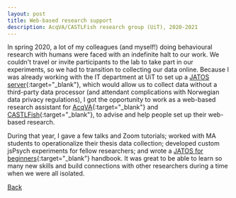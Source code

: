 ```yaml
---
layout: post
title: Web-based research support
description: AcqVA/CASTLFish research group (UiT), 2020-2021
---
```



In spring 2020, a lot of my colleagues (and myself!) doing behavioural research with humans were faced with an indefinite halt to our work. We couldn't travel or invite participants to the lab to take part in our experiments, so we had to transition to collecting our data online. Because I was already working with the IT department at UiT to set up a [JATOS server](wwww.jatos.org){:target="_blank"}, which would allow us to collect data without a third-party data processor (and attendant complications with Norwegian data privacy regulations), I got the opportunity to work as a web-based research assistant for [AcqVA](https://site.uit.no/acqva/){:target="_blank"} and [CASTLFish](https://site.uit.no/castlfish/){:target="_blank"}, to advise and help people set up their web-based research.

During that year, I gave a few talks and Zoom tutorials; worked with MA students to operationalize their thesis data collection; developed custom jsPsych experiments for fellow researchers; and wrote a [JATOS for beginners](/assets/JATOS_for_UiT.pdf){:target="_blank"} handbook. It was great to be able to learn so many new skills and build connections with other researchers during a time when we were all isolated.

[Back](https://myrtevos.github.io/projects/)
